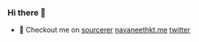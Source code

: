 ### Hi there 👋



- 🔭 Checkout me on [sourcerer](https://sourcerer.io/navan0) [navaneethkt.me](https://navaneethkt.me) [twitter](https://twitter.com/twitter)
